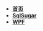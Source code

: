 - [**首页**](/README.md "DotNeter-Hpf's  Blog")
- [**SqlSugar**](SqlSugar/ "SqlSugar")
- [**WPF**](WPF/ "WPF")
